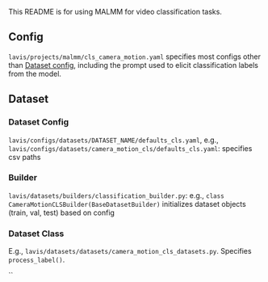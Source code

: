 This README is for using MALMM for video classification tasks.

## Config

`lavis/projects/malmm/cls_camera_motion.yaml`
specifies most configs other than [Dataset config](#dataset-config), including the prompt used to elicit classification labels from the model.



## Dataset

### Dataset Config

`lavis/configs/datasets/DATASET_NAME/defaults_cls.yaml`, e.g., `lavis/configs/datasets/camera_motion_cls/defaults_cls.yaml`:
specifies csv paths


### Builder

`lavis/datasets/builders/classification_builder.py`: e.g., `class CameraMotionCLSBuilder(BaseDatasetBuilder)`
initializes dataset objects (train, val, test) based on config


### Dataset Class
E.g., `lavis/datasets/datasets/camera_motion_cls_datasets.py`. Specifies `process_label()`.

``